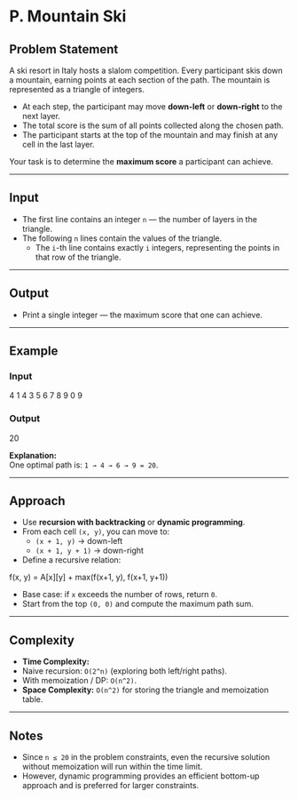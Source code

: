 # P. Mountain Ski

## Problem Statement
A ski resort in Italy hosts a slalom competition. Every participant skis down a mountain, earning points at each section of the path. The mountain is represented as a triangle of integers.  

- At each step, the participant may move **down-left** or **down-right** to the next layer.  
- The total score is the sum of all points collected along the chosen path.  
- The participant starts at the top of the mountain and may finish at any cell in the last layer.  

Your task is to determine the **maximum score** a participant can achieve.  

---

## Input  
- The first line contains an integer `n` — the number of layers in the triangle.  
- The following `n` lines contain the values of the triangle.  
  - The `i`-th line contains exactly `i` integers, representing the points in that row of the triangle.  

---

## Output  
- Print a single integer — the maximum score that one can achieve.  

---

## Example  
### Input  
4
1
4 3
5 6 7
8 9 0 9


### Output  
20


**Explanation:**  
One optimal path is: `1 → 4 → 6 → 9 = 20`.

---

## Approach  
- Use **recursion with backtracking** or **dynamic programming**.  
- From each cell `(x, y)`, you can move to:  
  - `(x + 1, y)` → down-left  
  - `(x + 1, y + 1)` → down-right  
- Define a recursive relation:  


f(x, y) = A[x][y] + max(f(x+1, y), f(x+1, y+1))  

- Base case: if `x` exceeds the number of rows, return `0`.  
- Start from the top `(0, 0)` and compute the maximum path sum.  

---

## Complexity  
- **Time Complexity:**  
- Naive recursion: `O(2^n)` (exploring both left/right paths).  
- With memoization / DP: `O(n^2)`.  
- **Space Complexity:** `O(n^2)` for storing the triangle and memoization table.  

---

## Notes  
- Since `n ≤ 20` in the problem constraints, even the recursive solution without memoization will run within the time limit.  
- However, dynamic programming provides an efficient bottom-up approach and is preferred for larger constraints.  